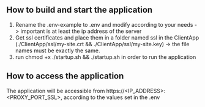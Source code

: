 How to build and start the application
----
1. Rename the .env-example to .env and modify according to your needs
    -> important is at least the ip address of the server
2. Get ssl certificates and place them in a folder named ssl in the ClientApp (./ClientApp/ssl/my-site.crt && ./ClientApp/ssl/my-site.key) -> the file names must be exactly the same.
3. run chmod +x ./startup.sh && ./startup.sh in order to run the application


How to access the application
-----
The application will be accessible from https://<IP_ADDRESS>:<PROXY_PORT_SSL>, according to the values set in the .env
